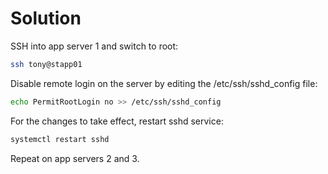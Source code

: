# Solution

SSH into app server 1 and switch to root:  

```bash
ssh tony@stapp01
```

Disable remote login on the server by editing the /etc/ssh/sshd_config file:  

```bash
echo PermitRootLogin no >> /etc/ssh/sshd_config
```

For the changes to take effect, restart sshd service:

```bash
systemctl restart sshd
```

Repeat on app servers 2 and 3.